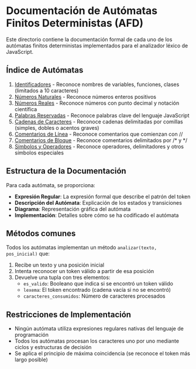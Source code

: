 # Documentación de Autómatas Finitos Deterministas (AFD)

Este directorio contiene la documentación formal de cada uno de los autómatas finitos deterministas implementados para el analizador léxico de JavaScript.

## Índice de Autómatas

1. [Identificadores](identificador.md) - Reconoce nombres de variables, funciones, clases (limitados a 10 caracteres)
2. [Números Naturales](numero_natural.md) - Reconoce números enteros positivos
3. [Números Reales](numero_real.md) - Reconoce números con punto decimal y notación científica
4. [Palabras Reservadas](palabra_reservada.md) - Reconoce palabras clave del lenguaje JavaScript
5. [Cadenas de Caracteres](cadena.md) - Reconoce cadenas delimitadas por comillas (simples, dobles o acentos graves)
6. [Comentarios de Línea](comentario_linea.md) - Reconoce comentarios que comienzan con //
7. [Comentarios de Bloque](comentario_bloque.md) - Reconoce comentarios delimitados por /* y */
8. [Símbolos y Operadores](simbolo.md) - Reconoce operadores, delimitadores y otros símbolos especiales

## Estructura de la Documentación

Para cada autómata, se proporciona:

- **Expresión Regular**: La expresión formal que describe el patrón del token
- **Descripción del Autómata**: Explicación de los estados y transiciones
- **Diagrama**: Representación gráfica del autómata
- **Implementación**: Detalles sobre cómo se ha codificado el autómata

## Métodos comunes

Todos los autómatas implementan un método `analizar(texto, pos_inicial)` que:

1. Recibe un texto y una posición inicial
2. Intenta reconocer un token válido a partir de esa posición
3. Devuelve una tupla con tres elementos:
   - `es_valido`: Booleano que indica si se encontró un token válido
   - `lexema`: El token encontrado (cadena vacía si no se encontró)
   - `caracteres_consumidos`: Número de caracteres procesados

## Restricciones de Implementación

- Ningún autómata utiliza expresiones regulares nativas del lenguaje de programación
- Todos los autómatas procesan los caracteres uno por uno mediante ciclos y estructuras de decisión
- Se aplica el principio de máxima coincidencia (se reconoce el token más largo posible) 